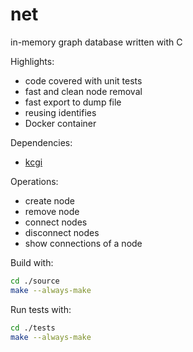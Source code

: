 # net
in-memory graph database written with C

Highlights:
* code covered with unit tests
* fast and clean node removal
* fast export to dump file
* reusing identifies
* Docker container

Dependencies:
* [kcgi](https://kristaps.bsd.lv/kcgi/)

Operations:
* create node
* remove node
* connect nodes
* disconnect nodes
* show connections of a node

Build with:
```bash
cd ./source
make --always-make
```
Run tests with:
```bash
cd ./tests
make --always-make
```